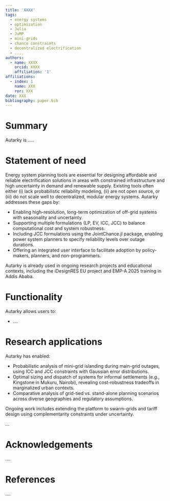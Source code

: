 ```yaml
---
title: 'XXXX'
tags:
  - energy systems
  - optimization
  - Julia
  - JuMP
  - mini-grids
  - chance constraints
  - decentralized electrification
  - ....
authors:
  - name: XXXX
    orcid: XXXX
    affiliation: '1'
affiliations:
  - index: 1
    name: XXX
    ror: XXX
date: XXX
bibliography: paper.bib
---
```


# Summary

Autarky is .....

# Statement of need

Energy system planning tools are essential for designing affordable and reliable electrification solutions in areas with constrained infrastructure and high uncertainty in demand and renewable supply. Existing tools often either (i) lack probabilistic reliability modeling, (ii) are not open source, or (iii) do not scale well to decentralized, modular energy systems. Autarky addresses these gaps by:

- Enabling high-resolution, long-term optimization of off-grid systems with seasonality and uncertainty.
- Supporting multiple formulations (LP, EV, ICC, JCC) to balance computational cost and system robustness.
- Including JCC formulations using the JointChance.jl package, enabling power system planners to specify reliability levels over outage durations.
- Offering an integrated user interface to facilitate adoption by policy-makers, planners, and non-programmers.

Autarky is already used in ongoing research projects and educational contexts, including the iDesignRES EU project and EMP-A 2025 training in Addis Ababa.

# Functionality

Autarky allows users to:

- ....

# Research applications

Autarky has enabled:

- Probabilistic analysis of mini-grid islanding during main-grid outages, using ICC and JCC constraints with Gaussian error distributions.
- Optimal sizing and dispatch of systems for informal settlements (e.g., Kingstone in Mukuru, Nairobi), revealing cost-robustness tradeoffs in marginalized urban contexts.
- Comparative analysis of grid-tied vs. stand-alone planning scenarios across diverse geographies and regulatory assumptions.

Ongoing work includes extending the platform to swarm-grids and tariff design using complementarity constraints under uncertainty.

...

# Acknowledgements

....

# References

....
